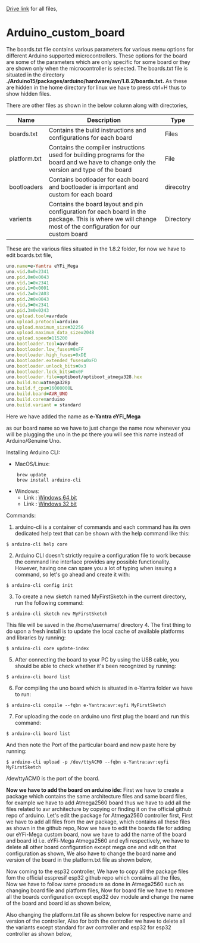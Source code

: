 [Drive link](https://drive.google.com/open?id=1bKhigrruck6pl0mA11rRQiQc2liFzoFC) for all files,
# Arduino_custom_board
 
The boards.txt file contains various parameters for various menu options for different Arduino supported microcontrollers. These options for the board are some of the parameters which are only specific for some board or they are shown only when the microcontroller is selected. The boards.txt file is situated in the directory **./Arduino15/packages/arduino/hardware/avr/1.8.2/boards.txt.** As these are hidden in the home directory for linux we have to press ctrl+H thus to show hidden files.

There are other files as shown in the below column along with directories, 

Name          | Description   | Type
------------- | ------------- | -------------
boards.txt    | Contains the build instructions and configurations for each board  | Files
platform.txt  | Contains the compiler instructions used for building programs for the board and we have to change only the version and type of the board  | File
bootloaders    | Contains bootloader for each board and bootloader is important and custom for each board  | direcotry
varients    | Contains the board layout and pin configuration for each board in the package. This is where we will change most of the configuration for our custom board  | Directory

These are the various files situated in the 1.8.2 folder, for now we have to edit boards.txt file,

```ruby
uno.name=e-Yantra eYFi_Mega  
uno.vid.0=0x2341
uno.pid.0=0x0043
uno.vid.1=0x2341
uno.pid.1=0x0001
uno.vid.2=0x2A03
uno.pid.2=0x0043
uno.vid.3=0x2341
uno.pid.3=0x0243
uno.upload.tool=avrdude
uno.upload.protocol=arduino
uno.upload.maximum_size=32256
uno.upload.maximum_data_size=2048
uno.upload.speed=115200
uno.bootloader.tool=avrdude
uno.bootloader.low_fuses=0xFF
uno.bootloader.high_fuses=0xDE
uno.bootloader.extended_fuses=0xFD
uno.bootloader.unlock_bits=0x3
uno.bootloader.lock_bits=0x0F
uno.bootloader.file=optiboot/optiboot_atmega328.hex
uno.build.mcu=atmega328p
uno.build.f_cpu=16000000L
uno.build.board=AVR_UNO
uno.build.core=arduino
uno.build.variant = standard
```

Here we have added the name as **e-Yantra eYFi_Mega**

as our board name so we have to just change the name now whenever you will be plugging the uno in the pc there you will see this name instead of Arduino/Genuine Uno.

Installing Arduino CLI:
- MacOS/Linux:
```
	brew update
	brew install arduino-cli
```
- Windows:
	- Link : [Windows 64 bit](https://downloads.arduino.cc/arduino-cli/arduino-cli_latest_Windows_64bit.zip)
	- Link : [Windows 32 bit](https://downloads.arduino.cc/arduino-cli/arduino-cli_latest_Windows_32bit.zip)

Commands:
1. arduino-cli is a container of commands and each command has its own dedicated help text that can be shown with the help command like this:
```
$ arduino-cli help core
```
2. Arduino CLI doesn't strictly require a configuration file to work because the command line interface provides any possible functionality. However, having one can spare you a lot of typing when issuing a command, so let's go ahead and create it with:
```
$ arduino-cli config init
```
3. To create a new sketch named MyFirstSketch in the current directory, run the following command:
```
$ arduino-cli sketch new MyFirstSketch
```
This file will be saved in the /home/username/ directory
4. The first thing to do upon a fresh install is to update the local cache of available platforms and libraries by running:
```
$ arduino-cli core update-index
```
5. After connecting the board to your PC by using the USB cable, you should be able to check whether it's been recognized by running:
```
$ arduino-cli board list
```
6. For compiling the uno board which is situated in e-Yantra folder we have to run:
```
$ arduino-cli compile --fqbn e-Yantra:avr:eyfi MyFirstSketch
```
7. For uploading the code on arduino uno first plug the board and run this command:
```
$ arduino-cli board list
``` 
And then note the Port of the particular board and now paste here by running:
```
$ arduino-cli upload -p /dev/ttyACM0 --fqbn e-Yantra:avr:eyfi MyFirstSketch
```
/dev/ttyACM0 is the port of the board.	

**Now we have to add the board on arduino ide:**
First we have to create a package which contains the same architecture files and same board files, for example we have to add Atmega2560 board thus we have to add all the files related to avr architecture by copying or finding it on the official github repo of arduino.
Let's edit the package for Atmega2560 controller first,
First we have to add all files from the avr package, which contains all these files as shown in the github repo,
Now we have to edit the boards file for adding our eYFi-Mega custom board, now we have to add the name of the board and board id i.e. eYFi-Mega Atmega2560 and eyfi respectively, we have to delete all other board configuration except mega one and edit on that configuration as shown,
We also have to change the board name and version of the board in the platform.txt file as shown below,

Now coming to the esp32 controller,
We have to copy all the package files fom the official esspresif esp32 github repo which contains all the files,
Now we have to follow same procedure as done in Atmega2560 such as changing board file and platform files,
Now for board file we have to remove all the boards configuration except esp32 dev module and change the name of the board and board id as shown below,

Also changing the platform.txt file as shown below for respective name and version of the controller,
Also for both the controller we have to delete all the variants except standard for avr controller and esp32 for esp32 controller as shown below,
